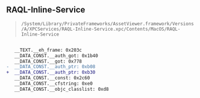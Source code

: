 ## RAQL-Inline-Service

> `/System/Library/PrivateFrameworks/AssetViewer.framework/Versions/A/XPCServices/RAQL-Inline-Service.xpc/Contents/MacOS/RAQL-Inline-Service`

```diff

   __TEXT.__eh_frame: 0x203c
   __DATA_CONST.__auth_got: 0x1b40
   __DATA_CONST.__got: 0x778
-  __DATA_CONST.__auth_ptr: 0xb08
+  __DATA_CONST.__auth_ptr: 0xb30
   __DATA_CONST.__const: 0x2c60
   __DATA_CONST.__cfstring: 0xe0
   __DATA_CONST.__objc_classlist: 0xd8

```

